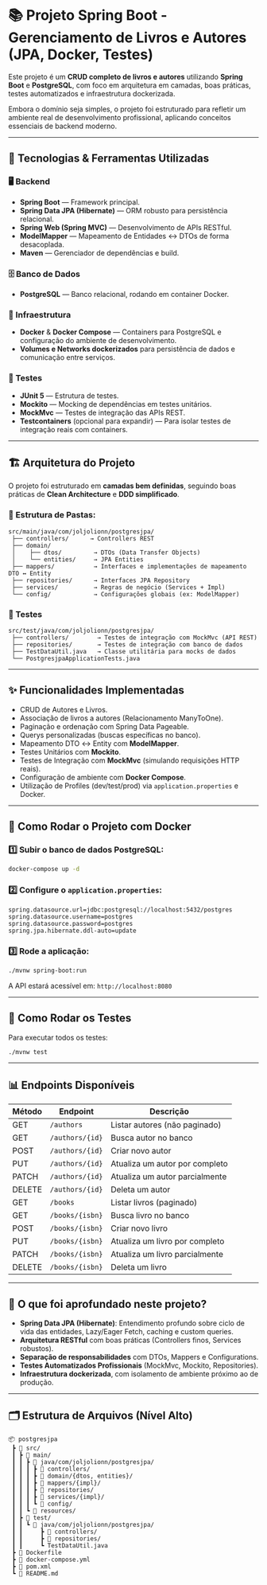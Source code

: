 # 📚 Projeto Spring Boot - Gerenciamento de Livros e Autores (JPA, Docker, Testes)

Este projeto é um **CRUD completo de livros e autores** utilizando **Spring Boot** e **PostgreSQL**, com foco em arquitetura em camadas, boas práticas, testes automatizados e infraestrutura dockerizada.

Embora o domínio seja simples, o projeto foi estruturado para refletir um ambiente real de desenvolvimento profissional, aplicando conceitos essenciais de backend moderno.

---

## 🚀 Tecnologias & Ferramentas Utilizadas

### 🖥️ Backend

- **Spring Boot** — Framework principal.
- **Spring Data JPA (Hibernate)** — ORM robusto para persistência relacional.
- **Spring Web (Spring MVC)** — Desenvolvimento de APIs RESTful.
- **ModelMapper** — Mapeamento de Entidades ↔ DTOs de forma desacoplada.
- **Maven** — Gerenciador de dependências e build.

### 🗄️ Banco de Dados

- **PostgreSQL** — Banco relacional, rodando em container Docker.

### 🐳 Infraestrutura

- **Docker** & **Docker Compose** — Containers para PostgreSQL e configuração do ambiente de desenvolvimento.
- **Volumes e Networks dockerizados** para persistência de dados e comunicação entre serviços.

### 🧪 Testes

- **JUnit 5** — Estrutura de testes.
- **Mockito** — Mocking de dependências em testes unitários.
- **MockMvc** — Testes de integração das APIs REST.
- **Testcontainers** (opcional para expandir) — Para isolar testes de integração reais com containers.

---

## 🏗️ Arquitetura do Projeto

O projeto foi estruturado em **camadas bem definidas**, seguindo boas práticas de **Clean Architecture** e **DDD simplificado**.

### 📁 Estrutura de Pastas:

```
src/main/java/com/joljolionn/postgresjpa/
 ├── controllers/      → Controllers REST
 ├── domain/
 │    ├── dtos/         → DTOs (Data Transfer Objects)
 │    └── entities/     → JPA Entities
 ├── mappers/           → Interfaces e implementações de mapeamento DTO ↔ Entity
 ├── repositories/      → Interfaces JPA Repository
 ├── services/          → Regras de negócio (Services + Impl)
 └── config/            → Configurações globais (ex: ModelMapper)
```

### 🧪 Testes

```
src/test/java/com/joljolionn/postgresjpa/
 ├── controllers/        → Testes de integração com MockMvc (API REST)
 ├── repositories/       → Testes de integração com banco de dados
 ├── TestDataUtil.java   → Classe utilitária para mocks de dados
 └── PostgresjpaApplicationTests.java
```

---

## ✨ Funcionalidades Implementadas

- CRUD de Autores e Livros.
- Associação de livros a autores (Relacionamento ManyToOne).
- Paginação e ordenação com Spring Data Pageable.
- Querys personalizadas (buscas específicas no banco).
- Mapeamento DTO ↔ Entity com **ModelMapper**.
- Testes Unitários com **Mockito**.
- Testes de Integração com **MockMvc** (simulando requisições HTTP reais).
- Configuração de ambiente com **Docker Compose**.
- Utilização de Profiles (dev/test/prod) via `application.properties` e Docker.

---

## 🐳 Como Rodar o Projeto com Docker

### 1️⃣ Subir o banco de dados PostgreSQL:

```bash
docker-compose up -d
```

### 2️⃣ Configure o `application.properties`:

```properties
spring.datasource.url=jdbc:postgresql://localhost:5432/postgres
spring.datasource.username=postgres
spring.datasource.password=postgres
spring.jpa.hibernate.ddl-auto=update
```

### 3️⃣ Rode a aplicação:

```bash
./mvnw spring-boot:run
```

A API estará acessível em: `http://localhost:8080`

---

## 🧪 Como Rodar os Testes

Para executar todos os testes:

```bash
./mvnw test
```

---

## 📊 Endpoints Disponíveis 

| Método | Endpoint            | Descrição                      |
| ------ | ------------------- | ------------------------------ |
| GET    | `/authors`      | Listar autores (não paginado)  |
| GET    | `/authors/{id}` | Busca autor no banco           |
| POST   | `/authors/{id}` | Criar novo autor               |
| PUT    | `/authors/{id}` | Atualiza um autor por completo |
| PATCH  | `/authors/{id}` | Atualiza um autor parcialmente |
| DELETE | `/authors/{id}` | Deleta um autor                |
| GET    | `/books`        | Listar livros (paginado)       |
| GET    | `/books/{isbn}` | Busca livro no banco           |
| POST   | `/books/{isbn}` | Criar novo livro               |
| PUT    | `/books/{isbn}` | Atualiza um livro por completo |
| PATCH  | `/books/{isbn}` | Atualiza um livro parcialmente |
| DELETE | `/books/{isbn}` | Deleta um livro                |

---

## 🧠 O que foi aprofundado neste projeto?

- **Spring Data JPA (Hibernate)**: Entendimento profundo sobre ciclo de vida das entidades, Lazy/Eager Fetch, caching e custom queries.
- **Arquitetura RESTful** com boas práticas (Controllers finos, Services robustos).
- **Separação de responsabilidades** com DTOs, Mappers e Configurations.
- **Testes Automatizados Profissionais** (MockMvc, Mockito, Repositories).
- **Infraestrutura dockerizada**, com isolamento de ambiente próximo ao de produção.

---

## 🗂️ Estrutura de Arquivos (Nível Alto)

```
📦 postgresjpa
 ┣ 📂 src/
 ┃ ┣ 📂 main/
 ┃ ┃ ┣ 📂 java/com/joljolionn/postgresjpa/
 ┃ ┃ ┃ ┣ 📂 controllers/
 ┃ ┃ ┃ ┣ 📂 domain/{dtos, entities}/
 ┃ ┃ ┃ ┣ 📂 mappers/{impl}/
 ┃ ┃ ┃ ┣ 📂 repositories/
 ┃ ┃ ┃ ┣ 📂 services/{impl}/
 ┃ ┃ ┃ ┗ 📂 config/
 ┃ ┃ ┗ 📂 resources/
 ┃ ┣ 📂 test/
 ┃ ┃ ┗ 📂 java/com/joljolionn/postgresjpa/
 ┃ ┃     ┣ 📂 controllers/
 ┃ ┃     ┣ 📂 repositories/
 ┃ ┃     ┗ TestDataUtil.java
 ┣ 📄 Dockerfile
 ┣ 📄 docker-compose.yml
 ┣ 📄 pom.xml
 ┗ 📄 README.md
```
